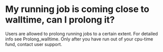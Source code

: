 # My running job is coming close to walltime, can I prolong it?

Users are allowed to prolong running jobs to a certain extent. For detailed info see Prolong\_walltime. Only after you have run out of your cpu-time fund, contact user support. 

